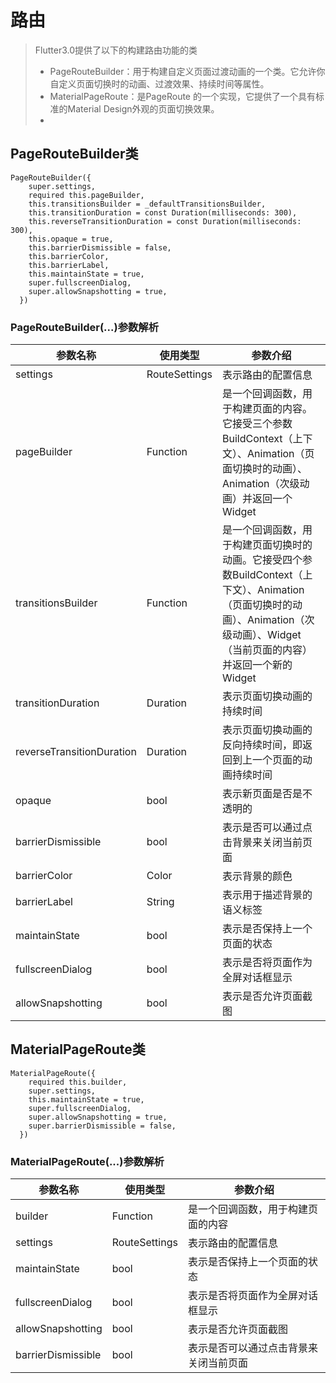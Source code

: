 # 路由
> Flutter3.0提供了以下的构建路由功能的类
> * PageRouteBuilder：用于构建自定义页面过渡动画的一个类。它允许你自定义页面切换时的动画、过渡效果、持续时间等属性。
> * MaterialPageRoute：是PageRoute 的一个实现，它提供了一个具有标准的Material Design外观的页面切换效果。
> *


## PageRouteBuilder类
```text
PageRouteBuilder({
    super.settings,
    required this.pageBuilder,
    this.transitionsBuilder = _defaultTransitionsBuilder,
    this.transitionDuration = const Duration(milliseconds: 300),
    this.reverseTransitionDuration = const Duration(milliseconds: 300),
    this.opaque = true,
    this.barrierDismissible = false,
    this.barrierColor,
    this.barrierLabel,
    this.maintainState = true,
    super.fullscreenDialog,
    super.allowSnapshotting = true,
  })
```

### PageRouteBuilder(...)参数解析
| 参数名称                      | 使用类型          | 参数介绍                                                                                                                            |
|---------------------------|---------------|---------------------------------------------------------------------------------------------------------------------------------|
| settings                  | RouteSettings | 表示路由的配置信息                                                                                                                       |
| pageBuilder               | Function      | 是一个回调函数，用于构建页面的内容。它接受三个参数BuildContext（上下文）、Animation<double>（页面切换时的动画）、Animation<double>（次级动画）并返回一个 Widget                      |
| transitionsBuilder        | Function      | 是一个回调函数，用于构建页面切换时的动画。它接受四个参数BuildContext（上下文）、Animation<double>（页面切换时的动画）、Animation<double>（次级动画）、Widget（当前页面的内容）并返回一个新的 Widget |
| transitionDuration        | Duration      | 表示页面切换动画的持续时间                                                                                                                   |
| reverseTransitionDuration | Duration      | 表示页面切换动画的反向持续时间，即返回到上一个页面的动画持续时间                                                                                                |
| opaque                    | bool          | 表示新页面是否是不透明的                                                                                                                    |
| barrierDismissible        | bool          | 表示是否可以通过点击背景来关闭当前页面                                                                                                             |
| barrierColor              | Color         | 表示背景的颜色                                                                                                                         |
| barrierLabel              | String        | 表示用于描述背景的语义标签                                                                                                                   |
| maintainState             | bool          | 表示是否保持上一个页面的状态                                                                                                                  |
| fullscreenDialog          | bool          | 表示是否将页面作为全屏对话框显示                                                                                                                |
| allowSnapshotting         | bool          | 表示是否允许页面截图                                                                                                                      |

## MaterialPageRoute类
```text
MaterialPageRoute({
    required this.builder,
    super.settings,
    this.maintainState = true,
    super.fullscreenDialog,
    super.allowSnapshotting = true,
    super.barrierDismissible = false,
  }) 
```

### MaterialPageRoute(...)参数解析
| 参数名称               | 使用类型          | 参数介绍                |
|--------------------|---------------|---------------------|
| builder            | Function      | 是一个回调函数，用于构建页面的内容   |
| settings           | RouteSettings | 表示路由的配置信息           |
| maintainState      | bool          | 表示是否保持上一个页面的状态      |
| fullscreenDialog   | bool          | 表示是否将页面作为全屏对话框显示    |
| allowSnapshotting  | bool          | 表示是否允许页面截图          |
| barrierDismissible | bool          | 表示是否可以通过点击背景来关闭当前页面 |

